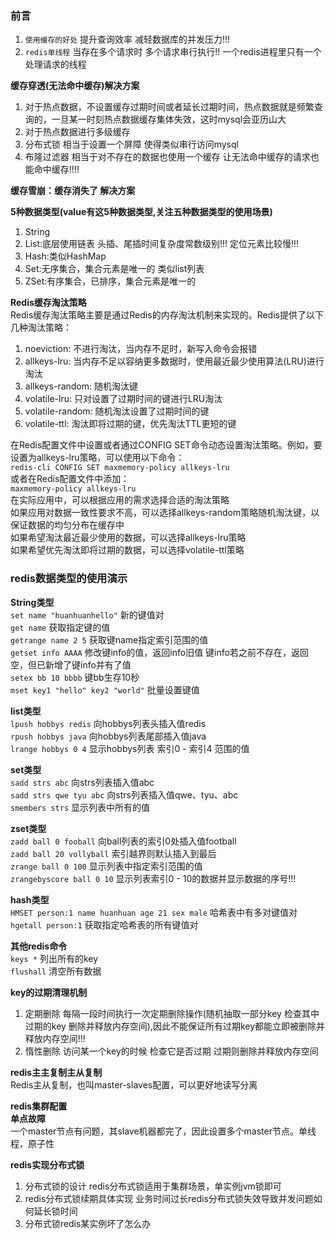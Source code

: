 ### 前言
1. `使用缓存的好处` 提升查询效率 减轻数据库的并发压力!!!
2. `redis单线程` 当存在多个请求时 多个请求串行执行!! 一个redis进程里只有一个处理请求的线程

**缓存穿透(无法命中缓存)解决方案**
1. 对于热点数据，不设置缓存过期时间或者延长过期时间，热点数据就是频繁查询的，一旦某一时刻热点数据缓存集体失效，这时mysql会亚历山大
2. 对于热点数据进行多级缓存
3. 分布式锁 相当于设置一个屏障 使得类似串行访问mysql
4. 布隆过滤器 相当于对不存在的数据也使用一个缓存 让无法命中缓存的请求也能命中缓存!!!!

**缓存雪崩：缓存消失了 解决方案**

**5种数据类型(value有这5种数据类型,关注五种数据类型的使用场景)**
1. String
2. List:底层使用链表 头插、尾插时间复杂度常数级别!!! 定位元素比较慢!!!
3. Hash:类似HashMap
4. Set:无序集合，集合元素是唯一的 类似list列表
5. ZSet:有序集合，已排序，集合元素是唯一的


**Redis缓存淘汰策略**  
Redis缓存淘汰策略主要是通过Redis的内存淘汰机制来实现的。Redis提供了以下几种淘汰策略：
1. noeviction: 不进行淘汰，当内存不足时，新写入命令会报错
2. allkeys-lru: 当内存不足以容纳更多数据时，使用最近最少使用算法(LRU)进行淘汰
3. allkeys-random: 随机淘汰键
4. volatile-lru: 只对设置了过期时间的键进行LRU淘汰
5. volatile-random: 随机淘汰设置了过期时间的键
6. volatile-ttl: 淘汰即将过期的键，优先淘汰TTL更短的键  

在Redis配置文件中设置或者通过CONFIG SET命令动态设置淘汰策略。例如，要设置为allkeys-lru策略，可以使用以下命令：  
`redis-cli CONFIG SET maxmemory-policy allkeys-lru`  
或者在Redis配置文件中添加：  
`maxmemory-policy allkeys-lru`  
在实际应用中，可以根据应用的需求选择合适的淘汰策略  
如果应用对数据一致性要求不高，可以选择allkeys-random策略随机淘汰键，以保证数据的均匀分布在缓存中  
如果希望淘汰最近最少使用的数据，可以选择allkeys-lru策略  
如果希望优先淘汰即将过期的数据，可以选择volatile-ttl策略  

### redis数据类型的使用演示
**String类型**  
`set name "huanhuanhello"` 新的键值对  
`get name` 获取指定键的值  
`getrange name 2 5` 获取键name指定索引范围的值  
`getset info AAAA` 修改键info的值，返回info旧值 键info若之前不存在，返回空，但已新增了键info并有了值  
`setex bb 10 bbbb` 键bb生存10秒  
`mset key1 "hello" key2 "world"` 批量设置键值

**list类型**  
`lpush hobbys redis` 向hobbys列表头插入值redis  
`rpush hobbys java` 向hobbys列表尾部插入值java  
`lrange hobbys 0 4` 显示hobbys列表 索引0 - 索引4 范围的值

**set类型**  
`sadd strs abc` 向strs列表插入值abc  
`sadd strs qwe tyu abc` 向strs列表插入值qwe、tyu、abc  
`smembers strs` 显示列表中所有的值  

**zset类型**  
`zadd ball 0 fooball` 向ball列表的索引0处插入值football  
`zadd ball 20 vollyball` 索引越界则默认插入到最后  
`zrange ball 0 100` 显示列表中指定索引范围的值  
`zrangebyscore ball 0 10` 显示列表索引0 - 10的数据并显示数据的序号!!!

**hash类型**  
`HMSET person:1 name huanhuan age 21 sex male` 哈希表中有多对键值对  
`hgetall person:1` 获取指定哈希表的所有键值对  


**其他redis命令**  
`keys *` 列出所有的key  
`flushall` 清空所有数据  

**key的过期清理机制**
1. 定期删除 每隔一段时间执行一次定期删除操作(随机抽取一部分key 检查其中过期的key 删除并释放内存空间),因此不能保证所有过期key都能立即被删除并释放内存空间!!!
2. 惰性删除 访问某一个key的时候 检查它是否过期 过期则删除并释放内存空间

**redis主主复制主从复制**  
Redis主从复制，也叫master-slaves配置，可以更好地读写分离

**redis集群配置**  
**单点故障**  
一个master节点有问题，其slave机器都完了，因此设置多个master节点。单线程，原子性

**redis实现分布式锁**
1. 分布式锁的设计 redis分布式锁适用于集群场景，单实例jvm锁即可
2. redis分布式锁续期具体实现 业务时间过长redis分布式锁失效导致并发问题如何延长锁时间
3. 分布式锁redis某实例坏了怎么办